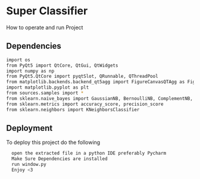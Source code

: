 
# Super Classifier

How to operate and run Project


## Dependencies


```bash
import os
from PyQt5 import QtCore, QtGui, QtWidgets
import numpy as np
from PyQt5.QtCore import pyqtSlot, QRunnable, QThreadPool
from matplotlib.backends.backend_qt5agg import FigureCanvasQTAgg as FigureCanvas
import matplotlib.pyplot as plt
from sources.samples import *
from sklearn.naive_bayes import GaussianNB, BernoulliNB, ComplementNB, MultinomialNB
from sklearn.metrics import accuracy_score, precision_score
from sklearn.neighbors import KNeighborsClassifier
```
    
    
## Deployment

To deploy this project do the following

```bash
  open the extracted file in a python IDE preferably Pycharm
  Make Sure Dependencies are installed
  run window.py
  Enjoy <3
```

